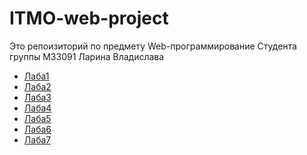 # ITMO-web-project
Это репоизиторий по предмету Web-программирование
Cтудента группы M33091
Ларина Владислава

- [Лаба1](https://rrraund.github.io/ITMO-web-project/lab1/)
- [Лаба2](https://rrraund.github.io/ITMO-web-project/lab2/)
- [Лаба3](https://rrraund.github.io/ITMO-web-project/lab3/)
- [Лаба4](https://rrraund.github.io/ITMO-web-project/lab4/)
- [Лаба5](https://rrraund.github.io/ITMO-web-project/lab5/)
- [Лаба6](https://rrraund.github.io/ITMO-web-project/lab6/)
- [Лаба7](https://rrraund.github.io/ITMO-web-project/lab7/)
